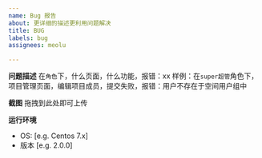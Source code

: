 ```yaml
---
name: Bug 报告
about: 更详细的描述更利用问题解决
title: BUG
labels: bug
assignees: meolu

---
```


**问题描述**
在`角色`下，什么页面，什么功能，报错：xx
样例：在`super超管`角色下，项目管理页面，编辑项目成员，提交失败，报错：用户不存在于空间用户组中


**截图**
拖拽到此处即可上传

**运行环境**
 - OS: [e.g. Centos 7.x]
 - 版本 [e.g. 2.0.0]

